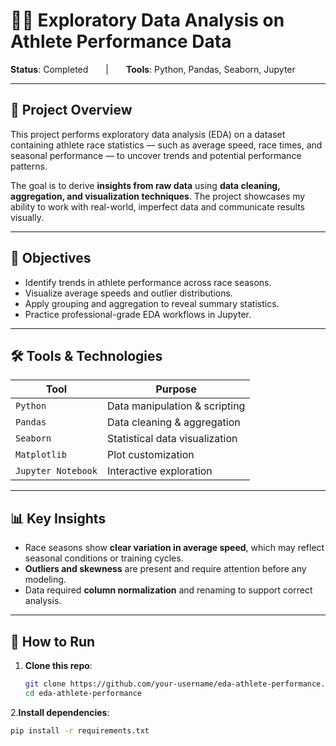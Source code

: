 # 🏃‍♂️ Exploratory Data Analysis on Athlete Performance Data

**Status**: Completed  |  **Tools**: Python, Pandas, Seaborn, Jupyter

---

## 📌 Project Overview

This project performs exploratory data analysis (EDA) on a dataset containing athlete race statistics — such as average speed, race times, and seasonal performance — to uncover trends and potential performance patterns.

The goal is to derive **insights from raw data** using **data cleaning, aggregation, and visualization techniques**. The project showcases my ability to work with real-world, imperfect data and communicate results visually.

---

## 🧠 Objectives

- Identify trends in athlete performance across race seasons.
- Visualize average speeds and outlier distributions.
- Apply grouping and aggregation to reveal summary statistics.
- Practice professional-grade EDA workflows in Jupyter.

---

## 🛠️ Tools & Technologies

| Tool | Purpose |
|------|---------|
| `Python` | Data manipulation & scripting |
| `Pandas` | Data cleaning & aggregation |
| `Seaborn` | Statistical data visualization |
| `Matplotlib` | Plot customization |
| `Jupyter Notebook` | Interactive exploration |

---

## 📊 Key Insights

- Race seasons show **clear variation in average speed**, which may reflect seasonal conditions or training cycles.
- **Outliers and skewness** are present and require attention before any modeling.
- Data required **column normalization** and renaming to support correct analysis.

---

## 🚀 How to Run

1. **Clone this repo**:
   ```bash
   git clone https://github.com/your-username/eda-athlete-performance.git
   cd eda-athlete-performance
2.**Install dependencies**:
 ```bash
pip install -r requirements.txt

